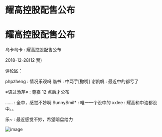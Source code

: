 # 耀高控股配售公布

# 耀高控股配售公布

乌卡乌卡 : 耀高控股配售公布

2018-12-28(12 赞)

评论区：

phpzheng : 情况乐观吗 临书 : 中两手[撇嘴] 谢凯帆 : 最近中的都亏了

※语过添芹※ : 尊嘉 12 点后才公布

...... : 全中，感觉不妙啊 SunnySmil* : 唯一一个没中的 xxlee : 耀高和中油都没中。。

乐~ : 最近感觉不妙，希望暗盘给力

![image](img/Image_325.png)